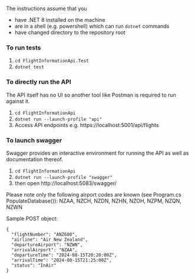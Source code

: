 The instructions assume that you
- have .NET 8 installed on the machine
- are in a shell (e.g. powershell) which can run `dotnet` commands
- have changed directory to the repository root


### To run tests
1. `cd FlightInformationApi.Test`
2. `dotnet test`


### To directly run the API
The API itself has no UI so another tool like Postman is required to run against it.
1. `cd FlightInformationApi`
2. `dotnet run --launch-profile "api"`
3. Access API endpoints e.g. https://localhost:5001/api/flights


### To launch swagger
Swagger provides an interactive environment for running the API as well as documentation thereof.

1. `cd FlightInformationApi`
2. `dotnet run --launch-profile "swagger"`
3. then open http://localhost:5083/swagger/

Please note only the following airport codes are known (see Program.cs PopulateDatabase()): NZAA, NZCH, NZDN, NZHN, NZOH, NZPM, NZQN, NZWN

Sample POST object:
```
{
  "flightNumber": "ANZ680",
  "airline": "Air New Zealand",
  "departureAirport": "NZWN",
  "arrivalAirport": "NZAA",
  "departureTime": "2024-08-15T20:20:00Z",
  "arrivalTime": "2024-08-15T21:25:00Z",
  "status": "InAir"
}
```
